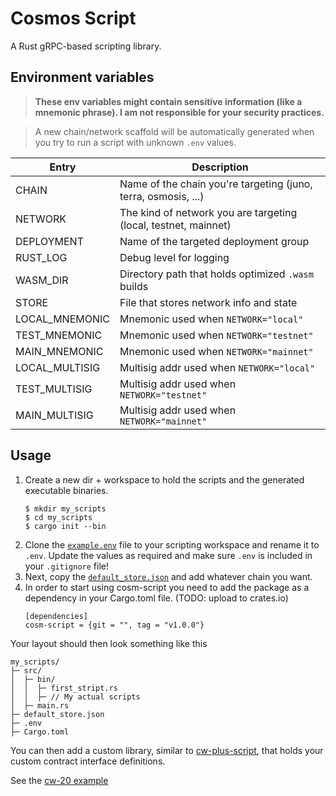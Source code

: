 # Cosmos Script
A Rust gRPC-based scripting library. 

## Environment variables

> **These env variables might contain sensitive information (like a mnemonic phrase). I am not responsible for your security practices.**

> A new chain/network scaffold will be automatically generated when you try to run a script with unknown `.env` values.


| Entry | Description |
| ----------- | ----------- |
| CHAIN  | Name of the chain you're targeting (juno, terra, osmosis, ...) |
| NETWORK  | The kind of network you are targeting (local, testnet, mainnet) |
| DEPLOYMENT   | Name of the targeted deployment group |
| RUST_LOG | Debug level for logging |
| WASM_DIR   | Directory path that holds optimized `.wasm` builds |
| STORE | File that stores network info and state |
| LOCAL_MNEMONIC   | Mnemonic used when `NETWORK="local"` |
| TEST_MNEMONIC   | Mnemonic used when `NETWORK="testnet"` |
| MAIN_MNEMONIC   | Mnemonic used when `NETWORK="mainnet"` |
| LOCAL_MULTISIG   | Multisig addr used when `NETWORK="local"` |
| TEST_MULTISIG   | Multisig addr used when `NETWORK="testnet"` |
| MAIN_MULTISIG   | Multisig addr used when `NETWORK="mainnet"` |

## Usage

1. Create a new dir + workspace to hold the scripts and the generated executable binaries.
   ```
   $ mkdir my_scripts
   $ cd my_scripts
   $ cargo init --bin
   ```
2. Clone the [`example.env`](example.env) file to your scripting workspace and rename it to `.env`. Update the values as required and make sure `.env` is included in your `.gitignore` file!  
3. Next, copy the [`default_store.json`](default_store.json) and add whatever chain you want. 
4. In order to start using cosm-script you need to add the package as a dependency in your Cargo.toml file. (TODO: upload to crates.io)
    ```
    [dependencies]
    cosm-script = {git = "", tag = "v1.0.0"}
    ```

Your layout should then look something like this

```
my_scripts/
├─ src/
│  ├─ bin/
│  │  ├─ first_stript.rs
│  │  ├─ // My actual scripts
│  ├─ main.rs
├─ default_store.json
├─ .env
├─ Cargo.toml
```

You can then add a custom library, similar to [cw-plus-script](../cw-plus-script/README.md), that holds your custom contract interface definitions.

See the [cw-20 example](../cw-plus-script/examples/cw20.rs)